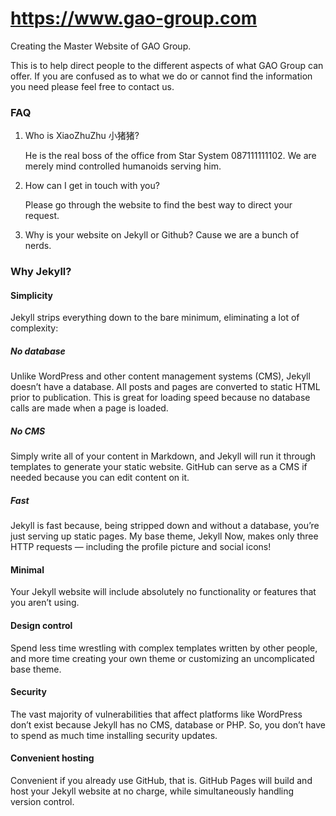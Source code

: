 # https://www.gao-group.com
Creating the Master Website of GAO Group.

This is to help direct people to the different aspects of what GAO Group can offer.
If you are confused as to what we do or cannot find the information you need please feel free to contact us.

### FAQ
1. Who is XiaoZhuZhu 小猪猪?

   He is the real boss of the office from Star System 087111111102.  We are merely mind controlled humanoids serving him.


2. How can I get in touch with you?

   Please go through the website to find the best way to direct your request.
 
3. Why is your website on Jekyll or Github?
   Cause we are a bunch of nerds. 
 
### Why Jekyll? 
#### Simplicity
Jekyll strips everything down to the bare minimum, eliminating a lot of complexity:

##### No database
Unlike WordPress and other content management systems (CMS), Jekyll doesn’t have a database. All posts and pages are converted to static HTML prior to publication. This is great for loading speed because no database calls are made when a page is loaded.

##### No CMS
Simply write all of your content in Markdown, and Jekyll will run it through templates to generate your static website. GitHub can serve as a CMS if needed because you can edit content on it.

##### Fast
Jekyll is fast because, being stripped down and without a database, you’re just serving up static pages. My base theme, Jekyll Now, makes only three HTTP requests — including the profile picture and social icons!

#### Minimal
Your Jekyll website will include absolutely no functionality or features that you aren’t using.

#### Design control
Spend less time wrestling with complex templates written by other people, and more time creating your own theme or customizing an uncomplicated base theme.

#### Security
The vast majority of vulnerabilities that affect platforms like WordPress don’t exist because Jekyll has no CMS, database or PHP. So, you don’t have to spend as much time installing security updates.

#### Convenient hosting
Convenient if you already use GitHub, that is. GitHub Pages will build and host your Jekyll website at no charge, while simultaneously handling version control.

